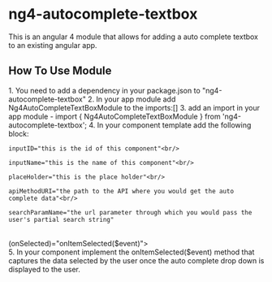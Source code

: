 <h1>ng4-autocomplete-textbox</h1>

This is an angular 4 module that allows for adding a auto complete textbox to an existing angular app.

<h2>How To Use Module</h2>
1. You need to add a dependency in your package.json to "ng4-autocomplete-textbox"
2. In your app module add Ng4AutoCompleteTextBoxModule to the imports:[] 
3. add an import in your app module 
	- import { Ng4AutoCompleteTextBoxModule } from 'ng4-autocomplete-textbox';
4. In your component template add the following block:<br/>
<ng4-auto-complete-text-box<br/>
    
    inputID="this is the id of this component"<br/>
    
    inputName="this is the name of this component"<br/>
    
    placeHolder="this is the place holder"<br/>
    
    apiMethodURI="the path to the API where you would get the auto complete data"<br/>
    
    searchParamName="the url parameter through which you would pass the user's partial search string"
<br/>   
    (onSelected)="onItemSelected($event)">
<br/>
</ng4-auto-complete-text-box>
5. In your component implement the onItemSelected($event) method that captures the data selected by the user once the auto complete drop down is displayed to the user.



